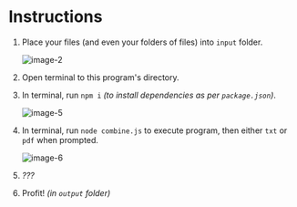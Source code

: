 # Instructions

1.  Place your files (and even your folders of files) into `input` folder.

    ![image-2](https://github.com/user-attachments/assets/2d729b0e-3adb-4e46-8ec7-85bf50ff403b)

2.  Open terminal to this program's directory.

3.  In terminal, run `npm i` _(to install dependencies as per `package.json`)_.

    ![image-5](https://github.com/user-attachments/assets/9adf339e-5138-4369-b0eb-a1b5ca8b5ec6)

4.  In terminal, run `node combine.js` to execute program, then either `txt` or `pdf` when prompted.

    ![image-6](https://github.com/user-attachments/assets/41269cf3-02cc-4e63-b695-b5e066d3a25d)

5.  _???_

6.  Profit! _(in `output` folder)_
